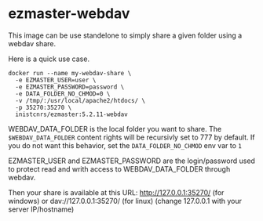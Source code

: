 # ezmaster-webdav

This image can be use standelone to simply share a given folder using a webdav share.

Here is a quick use case.

```shell
docker run --name my-webdav-share \
  -e EZMASTER_USER=user \
  -e EZMASTER_PASSWORD=password \
  -e DATA_FOLDER_NO_CHMOD=0 \
  -v /tmp/:/usr/local/apache2/htdocs/ \
  -p 35270:35270 \
  inistcnrs/ezmaster:5.2.11-webdav
```

WEBDAV_DATA_FOLDER is the local folder you want to share. The `$WEBDAV_DATA_FOLDER` content rights will be recursivly set to 777 by default. If you do not want this behavior, set the `DATA_FOLDER_NO_CHMOD` env var to `1`

EZMASTER_USER and EZMASTER_PASSWORD are the login/password used to protect read and writh access to WEBDAV_DATA_FOLDER through webdav.

Then your share is available at this URL:
http://127.0.0.1:35270/ (for windows) or dav://127.0.0.1:35270/ (for linux)
(change 127.0.0.1 with your server IP/hostname)
